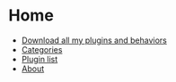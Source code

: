 # Home

- [Download all my plugins and behaviors](my-plugins-repository-v3.md)
- [Categories](categories.index.md)
- [Plugin list](list.index.md)
- [About](about.md)